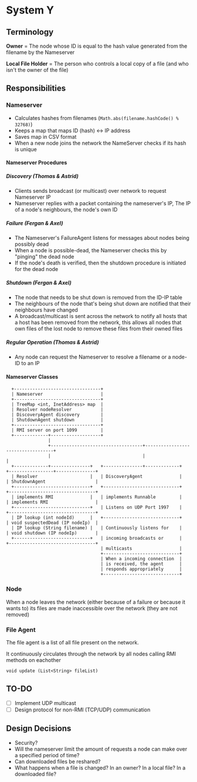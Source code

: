 #   System Y
##  Terminology
**Owner** = The node whose ID is equal to the hash value generated from the filename by the Nameserver

**Local File Holder** = The person who controls a local copy of a file (and who isn't the owner of the file)

##  Responsibilities
### Nameserver
-   Calculates hashes from filenames (`Math.abs(filename.hashCode() % 32768)`)
-   Keeps a map that maps ID (hash) <-> IP address
-   Saves map in CSV format
-   When a new node joins the network the NameServer checks if its hash is unique

####  Nameserver Procedures
##### Discovery (Thomas & Astrid)
-   Clients sends broadcast (or multicast) over network to request Nameserver IP
-   Nameserver replies with a packet containing the nameserver's IP, The IP of a node's neighbours, the node's own ID

##### Failure (Fergan & Axel)
-   The Nameserver's FailureAgent listens for messages about nodes being possibly dead
-   When a node is possible-dead, the Nameserver checks this by "pinging" the dead node
-   If the node's death is verified, then the shutdown procedure is initiated for the dead node

##### Shutdown (Fergan & Axel)
-   The node that needs to be shut down is removed from the ID-IP table
-   The neighbours of the node that's being shut down are notified that their neighbours have changed
-   A broadcast/multicast is sent across the network to notify all hosts that a host has been removed from the network, this allows all nodes that own files of the lost node to remove these files from their owned files

##### Regular Operation (Thomas & Astrid)
-   Any node can request the Nameserver to resolve a filename or a node-ID to an IP

####  Nameserver Classes
```
  +---------------------------------+
  | Nameserver                      |
  +---------------------------------+
  | TreeMap <int, InetAddress> map  |
  | Resolver nodeResolver           |
  | DiscoveryAgent discovery        |
  | ShutdownAgent shutdown          |
  +---------------------------------+
  | RMI server on port 1099         |
  +-------------+-------------------+
                |
                +-----------------------------------+-----------------------------------+
                |                                   |                                   |
  +-------------+---------------+   +---------------+-------------+   +-----------------+---------------+
  | Resolver                    |   | DiscoveryAgent              |   | ShutdownAgent                   |
  +-----------------------------+   +-----------------------------+   +---------------------------------+
  | implements RMI              |   | implements Runnable         |   | implements RMI                  |
  +-----------------------------+   | Listens on UDP Port 1997    |   +---------------------------------+
  | IP lookup (int nodeId)      |   +-----------------------------+   | void suspectedDead (IP nodeIp)  |
  | IP lookup (String filename) |   | Continuously listens for    |   | void shutdown (IP nodeIp)       |
  +-----------------------------+   | incoming broadcasts or      |   +---------------------------------+
                                    | multicasts                  |   
                                    +-----------------------------+
                                    | When a incoming connection  |
                                    | is received, the agent      |
                                    | responds appropriately      |
                                    +-----------------------------+
```

### Node
When a node leaves the network (either because of a failure or because it wants to) its files are made inaccessible over the network (they are not removed)

### File Agent
The file agent is a list of all file present on the network.

It continuously circulates through the network by all nodes calling RMI methods on eachother

`void update (List<String> fileList)`

## TO-DO
- [ ] Implement UDP multicast
- [ ]  Design protocol for non-RMI (TCP/UDP) communication

## Design Decisions
- Security?
- Will the nameserver limit the amount of requests a node can make over a specified period of time?
- Can downloaded files be reshared?
- What happens when a file is changed? In an owner? In a local file? In a downloaded file?
